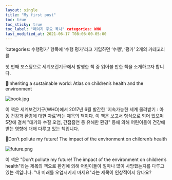 ```yaml
---
layout: single
title: "My first post"
toc: true
toc_sticky: true
toc_label: "페이지 주요 목차" categories: WHO
last_modified_at: 2021-06-17 T08:06:00-05:00
---
```

‘categories: 수행평가’ 항목에 ‘수행 평가’라고 기입하면 ‘수행’, ‘평가’ 2개의
카테고리를

첫 번째 포스팅으로 세계보건기구에서 발행한 책 중 읽어볼 만한 책을 소개하고자 합니다.

🍉Inheriting a sustainable world: Atlas on children’s health and the environment

![book.jpg][book]

[book]: https://sccdn.chosun.com/news/html/2017/03/06/2017030600000000000030151.jpg

이 책은 세계보건기구(WHO)에서 2017년 6월 발간한 '지속가능한 세계 물려받기 : 아동 건강과 환경에 대한 자료'라는 제목의 책이다. 이 책은 보고서 형식으로 되어 있으며 5장에 걸쳐 "대기와 수질 오염, 간접흡연 등 유해한 환경" 등에 의해 어린이들이 건강에 받는 영향에 대해 다루고 있는 책입니다.

🍉Don’t pollute my future! The impact of the environment on children’s health

![future.png][booke]

[booke]: https://reliefweb.int/sites/reliefweb.int/files/styles/attachment-large/public/resources-pdf-previews/729529-WHO-FWC-IHE-17.01-eng%20%281%29.png?itok=du2h6H4g

이 책은 "Don’t pollute my future! The impact of the environment on children’s health"라는 제목의 책으로 환경에 의해 어린이들이 얼마나 많이 사망했는지를 다루고 있는 책입니다.
"내 미래를 오염시키지 마세요"라는 제목이 인상적이지 않나요?
